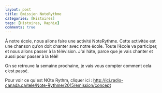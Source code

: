 ```yaml
---
layout: post
title: Émission NoteRythme
categories: [Histoires]
tags: [Histoires, Raphie]
comments: true
---
```

À notre école, nous allons faire une activité NoteRythme. Cette activitée est une chanson qu’on doit chanter avec notre école. Toute  l’école va participer, et nous allons passer à la télévision. J'ai hâte, parce que je vais chanter et aussi pour passer à la télé!

On se retrouve la semaine prochaine, je vais vous compter comment cela c’est passé. 

Pour voir ce qu'est NOte Rythm, cliquer ici : http://ici.radio-canada.ca/tele/Note-Rythme/2015/emission/concept
